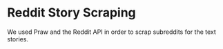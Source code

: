 # Reddit Story Scraping

We used Praw and the Reddit API in order to scrap subreddits for the text stories.